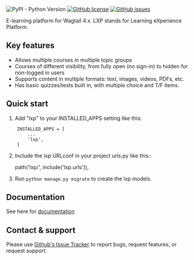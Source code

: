 ![PyPI - Python Version](https://img.shields.io/pypi/pyversions/django-cjkcms)
[![GitHub license](https://img.shields.io/github/license/cjkpl/django-cjkcms)](https://github.com/cjkpl/django-cjkcms/blob/main/LICENSE)
[![GitHub issues](https://img.shields.io/github/issues/cjkpl/django-cjkcms)](https://github.com/cjkpl/django-cjkcms/issues) 

E-learning platform for Wagtail 4.x. LXP stands for Learning eXperience Platform.

## Key features
* Allows multiple courses in multiple topic groups
* Courses of different visibility, from fully open (no sign-in) to hidden for non-logged in users
* Supports content in multiple formats: text, images, videos, PDFs, etc.
* Has basic quizzes/tests built in, with multiple choice and T/F items.

## Quick start

1. Add "lxp" to your INSTALLED_APPS setting like this:
```
    INSTALLED_APPS = [
        ...
        'lxp',
    ]
```
2. Include the lxp URLconf in your project urls.py like this::

    path('lxp/', include('lxp.urls')),

3. Run ``python manage.py migrate`` to create the lxp models.

## Documentation
See here for [documentation](https://github.com/cjkpl/wagtail-lxp/blob/main/docs/index.md)

## Contact & support
Please use [Github's Issue Tracker](https://github.com/cjkpl/wagtail-lxp/issues) to report bugs, request features, or request support.